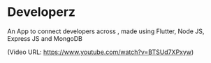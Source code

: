 # Developerz
An App to connect developers across , made using Flutter, Node JS, Express JS and MongoDB

(Video URL: https://www.youtube.com/watch?v=BTSUd7XPxyw)
